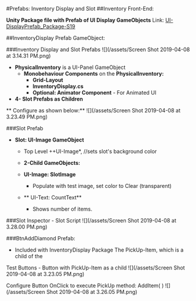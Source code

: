 #Prefabs: Inventory Display and Slot 
##Inventory Front-End:

**Unity Package file with Prefab of UI Display GameObjects**
Link: [UI-DisplayPrefab_Package-S19](https://utdallas.box.com/v/UI-InventoryDisplay-S19)

##InventoryDisplay Prefab GameObject:

###Inventory Display and Slot Prefabs
![](/assets/Screen Shot 2019-04-08 at 3.14.31 PM.png)

- **PhysicalInventory** is a  UI-Panel GameObject 
    - **Monobehaviour Components** on the **PhysicalInventory:**  
        - **Grid-Layout**
        - **InventoryDisplay.cs**
        - **Optional:  Animator Component** - For Animated UI
- **4- Slot Prefabs as Children**
    
** Configure as shown below:**
![](/assets/Screen Shot 2019-04-08 at 3.23.49 PM.png)

###Slot Prefab
- **Slot: UI-Image GameObject**
    - Top Level ++UI-Image*, //sets slot's background color   
    

  - **2-Child GameObjects:**   
   - **UI-Image: SlotImage** 
        - Populate with test image, set color to Clear (transparent) 
    - **  UI-Text: CountText**
        - Shows number of items.  


###Slot Inspector - Slot Script
![](/assets/Screen Shot 2019-04-08 at 3.28.00 PM.png)



###BtnAddDiamond Prefab:
 - Included with InventoryDisplay Package
 The PickUp-Item, which is a child of the 

Test Buttons - Button with PickUp-Item as a child
![](/assets/Screen Shot 2019-04-08 at 3.23.05 PM.png)


Configure Button OnClick to execute PickUp method:  AddItem( )
![](/assets/Screen Shot 2019-04-08 at 3.26.05 PM.png)

